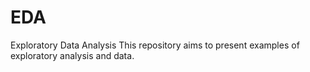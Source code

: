 # EDA
Exploratory Data Analysis
This repository aims to present examples of exploratory analysis and data.
